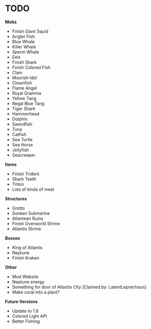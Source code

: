 TODO
=====
**Mobs**
 - Finish Giant Squid
 - Angler Fish
 - Blue Whale
 - Killer Whale
 - Sperm Whale
 - Eels
 - Finish Shark
 - Finish Colored Fish
 - Clam
 - Moorish Idol
 - Clownfish
 - Flame Angel
 - Royal Gramma
 - Yellow Tang
 - Regal Blue Tang
 - Tiger Shark
 - Hammerhead
 - Dolphin
 - Swordfish
 - Tuna
 - Catfish
 - Sea Turtle
 - Sea Horse
 - Jellyfish
 - Seacreeper

**Items**
 - Finish Trident
 - Shark Teeth
 - Triton
 - Lots of kinds of meat

**Structures**
 - Grotto
 - Sunken Submarine
 - Atlantean Ruins
 - Finish Overworld Shrine
 - Atlantis Shrine

**Bosses**
 - King of Atlantis
 - Neptune
 - Finish Kraken

**Other**
 - Mod Website
 - Neptune energy
 - Something for door of Atlantis City [Claimed by: LatentLeprechaun]
 - Make coral into a plant?

**Future Versions**
 - Update to 1.8
 - Colored Light API
 - Better Fishing

